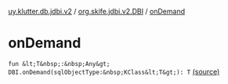 [uy.klutter.db.jdbi.v2](../index.md) / [org.skife.jdbi.v2.DBI](index.md) / [onDemand](.)


# onDemand
`fun &lt;T&nbsp;:&nbsp;Any&gt; DBI.onDemand(sqlObjectType:&nbsp;KClass&lt;T&gt;): T` [(source)](https://github.com/kohesive/klutter/blob/master/db-jdbi-v2-jdk6/src/main/kotlin/uy/klutter/db/jdbi/v2/Extensions.kt#L31)


